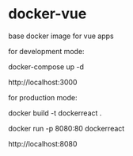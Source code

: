 # docker-vue
base docker image for vue apps

for development mode:

docker-compose up -d

http://localhost:3000

for production mode:

docker build -t dockerreact .

docker run -p 8080:80 dockerreact

http://localhost:8080
